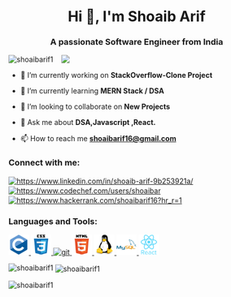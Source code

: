 <h1 align="center">Hi 👋, I'm Shoaib Arif</h1>
<h3 align="center">A passionate Software Engineer from India</h3>
<img align="right" alt"coding" width="400" src="https://tenor.com/view/coding-gif-27034905">

<p align="left"> <img src="https://komarev.com/ghpvc/?username=shoaibarif1&label=Profile%20views&color=0e75b6&style=flat" alt="shoaibarif1" /> </p>

- 🔭 I’m currently working on **StackOverflow-Clone Project**

- 🌱 I’m currently learning **MERN Stack / DSA**

- 🤝 I’m looking to collaborate on **New Projects**

- 💬 Ask me about **DSA,Javascript ,React.**

- 📫 How to reach me **shoaibarif16@gmail.com**

<h3 align="left">Connect with me:</h3>
<p align="left">
<a href="https://linkedin.com/in/https://www.linkedin.com/in/shoaib-arif-9b253921a/" target="blank"><img align="center" src="https://raw.githubusercontent.com/rahuldkjain/github-profile-readme-generator/master/src/images/icons/Social/linked-in-alt.svg" alt="https://www.linkedin.com/in/shoaib-arif-9b253921a/" height="30" width="40" /></a>
<a href="https://www.codechef.com/users/https://www.codechef.com/users/shoaibar" target="blank"><img align="center" src="https://cdn.jsdelivr.net/npm/simple-icons@3.1.0/icons/codechef.svg" alt="https://www.codechef.com/users/shoaibar" height="30" width="40" /></a>
<a href="https://www.hackerrank.com/https://www.hackerrank.com/shoaibarif16?hr_r=1" target="blank"><img align="center" src="https://raw.githubusercontent.com/rahuldkjain/github-profile-readme-generator/master/src/images/icons/Social/hackerrank.svg" alt="https://www.hackerrank.com/shoaibarif16?hr_r=1" height="30" width="40" /></a>
</p>

<h3 align="left">Languages and Tools:</h3>
<p align="left"> <a href="https://www.cprogramming.com/" target="_blank" rel="noreferrer"> <img src="https://raw.githubusercontent.com/devicons/devicon/master/icons/c/c-original.svg" alt="c" width="40" height="40"/> </a> <a href="https://www.w3schools.com/css/" target="_blank" rel="noreferrer"> <img src="https://raw.githubusercontent.com/devicons/devicon/master/icons/css3/css3-original-wordmark.svg" alt="css3" width="40" height="40"/> </a> <a href="https://git-scm.com/" target="_blank" rel="noreferrer"> <img src="https://www.vectorlogo.zone/logos/git-scm/git-scm-icon.svg" alt="git" width="40" height="40"/> </a> <a href="https://www.w3.org/html/" target="_blank" rel="noreferrer"> <img src="https://raw.githubusercontent.com/devicons/devicon/master/icons/html5/html5-original-wordmark.svg" alt="html5" width="40" height="40"/> </a> <a href="https://www.linux.org/" target="_blank" rel="noreferrer"> <img src="https://raw.githubusercontent.com/devicons/devicon/master/icons/linux/linux-original.svg" alt="linux" width="40" height="40"/> </a> <a href="https://www.mysql.com/" target="_blank" rel="noreferrer"> <img src="https://raw.githubusercontent.com/devicons/devicon/master/icons/mysql/mysql-original-wordmark.svg" alt="mysql" width="40" height="40"/> </a> <a href="https://reactjs.org/" target="_blank" rel="noreferrer"> <img src="https://raw.githubusercontent.com/devicons/devicon/master/icons/react/react-original-wordmark.svg" alt="react" width="40" height="40"/> </a> </p>

<p><img align="left" src="https://github-readme-stats.vercel.app/api/top-langs?username=shoaibarif1&show_icons=true&locale=en&layout=compact" alt="shoaibarif1" /></p>

<p>&nbsp;<img align="center" src="https://github-readme-stats.vercel.app/api?username=shoaibarif1&show_icons=true&locale=en" alt="shoaibarif1" /></p>

<p><img align="center" src="https://github-readme-streak-stats.herokuapp.com/?user=shoaibarif1&" alt="shoaibarif1" /></p>
